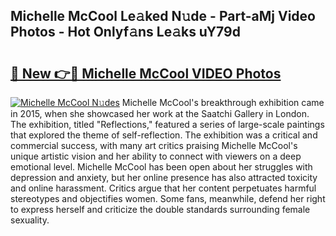 ## Michelle McCool Le𝚊ked N𝚞de - Part-aMj Video Photos - Hot Onlyf𝚊ns Le𝚊ks uY79d

# <h2><a href="http://ab4446.deff.icu/?id=Michelle+McCool">🔗 New 👉🔴 Michelle McCool VIDEO Photos</a></h2>

[![Michelle McCool N𝚞des](https://i.imgur.com/rIISA9y.gif)](http://ab4446.deff.icu/?id=Michelle+McCool)
Michelle McCool's breakthrough exhibition came in 2015, when she showcased her work at the Saatchi Gallery in London. The exhibition, titled "Reflections," featured a series of large-scale paintings that explored the theme of self-reflection. The exhibition was a critical and commercial success, with many art critics praising Michelle McCool's unique artistic vision and her ability to connect with viewers on a deep emotional level. Michelle McCool has been open about her struggles with depression and anxiety, but her online presence has also attracted toxicity and online harassment. Critics argue that her content perpetuates harmful stereotypes and objectifies women. Some fans, meanwhile, defend her right to express herself and criticize the double standards surrounding female sexuality.
